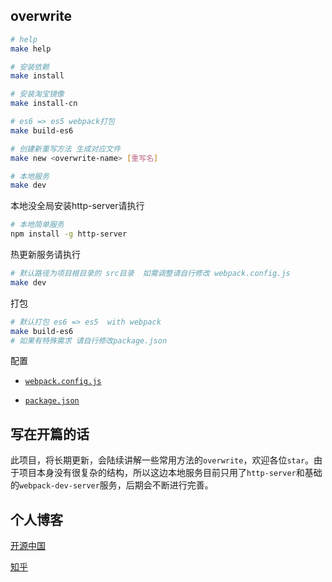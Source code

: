 ## overwrite

```bash
# help
make help

# 安装依赖
make install

# 安装淘宝镜像
make install-cn

# es6 => es5 webpack打包
make build-es6

# 创建新重写方法 生成对应文件
make new <overwrite-name> [重写名]

# 本地服务
make dev

```
本地没全局安装http-server请执行
```bash
# 本地简单服务
npm install -g http-server
```

热更新服务请执行
```bash
# 默认路径为项目根目录的 src目录  如需调整请自行修改 webpack.config.js
make dev
```

打包
```bash
# 默认打包 es6 => es5  with webpack
make build-es6
# 如果有特殊需求 请自行修改package.json
```


配置
+ [`webpack.config.js`](https://github.com/xuqiang521/overwrite/blob/master/webpack.config.js)

+ [`package.json`](https://github.com/xuqiang521/overwrite/blob/master/package.json)

## 写在开篇的话

此项目，将长期更新，会陆续讲解一些常用方法的`overwrite`，欢迎各位`star`。由于项目本身没有很复杂的结构，所以这边本地服务目前只用了`http-server`和基础的`webpack-dev-server`服务，后期会不断进行完善。


## 个人博客

[开源中国](https://my.oschina.net/qiangdada)

[知乎](https://www.zhihu.com/people/qiangdada520/activities)
